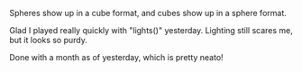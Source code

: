Spheres show up in a cube format, and cubes show up in a sphere format.

Glad I played really quickly with "lights()" yesterday.  Lighting still scares me, but it looks so purdy.

Done with a month as of yesterday, which is pretty neato!
